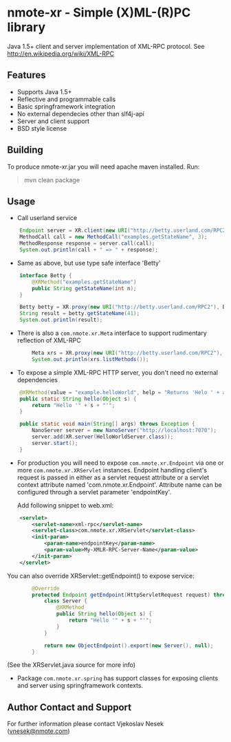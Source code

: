 nmote-xr - Simple (X)ML-(R)PC library
=====================================

Java 1.5+ client and server implementation of XML-RPC protocol.
See http://en.wikipedia.org/wiki/XML-RPC

Features
--------
* Supports Java 1.5+
* Reflective and programmable calls
* Basic springframework integration
* No external dependecies other than slf4j-api
* Server and client support
* BSD style license

Building
--------
To produce nmote-xr.jar you will need apache maven installed. Run:

> mvn clean package

Usage
-----

* Call userland service

```java
	Endpoint server = XR.client(new URI("http://betty.userland.com/RPC2"));
	MethodCall call = new MethodCall("examples.getStateName", 3);
	MethodResponse response = server.call(call);
	System.out.println(call + " => " + response);
```

* Same as above, but use type safe interface 'Betty'

```java
	interface Betty {
		@XRMethod("examples.getStateName")
		public String getStateName(int n);
	}

	Betty betty = XR.proxy(new URI("http://betty.userland.com/RPC2"), Betty.class);
	String result = betty.getStateName(41);
	System.out.println(result);
```

* There is also a `com.nmote.xr.Meta` interface to support rudimentary reflection of XML-RPC

```java
		Meta xrs = XR.proxy(new URI("http://betty.userland.com/RPC2"), Meta.class);
		System.out.println(xrs.listMethods());
```

* To expose a simple XML-RPC HTTP server, you don't need no external dependencies

```java
	@XRMethod(value = "example.helloWorld", help = "Returns 'Helo ' + argument")
	public static String hello(Object s) {
		return "Hello '" + s + "'";
	}

	public static void main(String[] args) throws Exception {
		NanoServer server = new NanoServer("http://localhost:7070");
		server.add(XR.server(HelloWorldServer.class));
		server.start();
	}
```

* For production you will need to expose `com.nmote.xr.Endpoint` via one or  more
  `com.nmote.xr.XRServlet` instances. Endpoint handling client's request is passed
  in either as a servlet request attribute or a servlet context attribute named
  'com.nmote.xr.Endpoint'. Attribute name can be configured through a servlet
  parameter 'endpointKey'.

  Add following snippet to web.xml:

```xml
  	<servlet>
		<servlet-name>xml-rpc</servlet-name>
		<servlet-class>com.nmote.xr.XRServlet</servlet-class>
		<init-param>
			<param-name>endpointKey</param-name>
			<param-value>My-XMLR-RPC-Server-Name</param-value>
		</init-param>
	</servlet>
```

  You can also override XRServlet::getEndpoint() to expose service:

```java
		@Override
		protected Endpoint getEndpoint(HttpServletRequest request) throws ServletException {
			class Server {
				@XRMethod
				public String hello(Object s) {
					return "Hello '" + s + "'";
				}
			}

			return new ObjectEndpoint().export(new Server(), null);
		}
```

  (See the XRServlet.java source for more info)

* Package `com.nmote.xr.spring` has support classes for exposing clients and
  server using springframework contexts.


Author Contact and Support
--------------------------

For further information please contact
Vjekoslav Nesek (vnesek@nmote.com)
